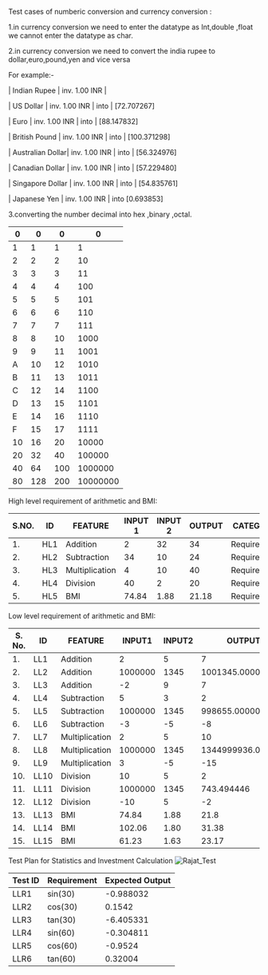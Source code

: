 Test cases of numberic conversion and currency conversion :

1.in currency conversion we need to enter the datatype as Int,double ,float we cannot enter the datatype as char.

2.in currency conversion we need to convert the india rupee to dollar,euro,pound,yen and vice versa

For example:-

| Indian Rupee |               inv. 1.00 INR |

| US Dollar |        inv. 1.00 INR |    into        | [72.707267]

| Euro |             inv. 1.00 INR |    into        | [88.147832]

| British Pound |    inv. 1.00 INR |    into        | [100.371298]

| Australian Dollar|  inv. 1.00 INR |    into       | [56.324976]

| Canadian Dollar |  inv. 1.00 INR |    into       | [57.229480]

| Singapore Dollar |  inv. 1.00 INR |    into       | [54.835761]

| Japanese Yen |  inv. 1.00 INR |    into       [0.693853]


3.converting the number decimal into hex ,binary ,octal.

| 0 | 0 | 0 | 0 |
| --- | --- | --- | --- |
| 1 | 1 | 1 | 1 |
| 2 | 2 | 2 | 10 |
| 3 | 3 | 3 | 11 |
| 4 | 4 | 4 | 100 |
| 5 | 5 | 5 | 101 |
| 6 | 6 | 6 | 110 |
| 7 | 7 | 7 | 111 |
| 8 | 8 | 10 | 1000 |
| 9 | 9 | 11 | 1001 |
| A | 10 | 12 | 1010 |
| B | 11 | 13 | 1011 |
| C | 12 | 14 | 1100 |
| D | 13 | 15 | 1101 |
| E | 14 | 16 | 1110 |
| F | 15 | 17 | 1111 |
| 10 | 16 | 20 | 10000 |
| 20 | 32 | 40 | 100000 |
| 40 | 64 | 100 | 1000000 |
| 80 | 128 | 200 | 10000000 |


High level requirement of arithmetic and BMI:

| S.NO. | ID | FEATURE | INPUT 1 | INPUT 2 | OUTPUT | CATEGORY |
| --- | --- | --- | --- | --- | --- | --- |
| 1. | HL1 | Addition | 2 | 32 | 34 | Requirement |
| 2. | HL2 | Subtraction | 34 | 10 | 24 | Requirement |
| 3. | HL3 | Multiplication | 4 | 10 | 40 | Requirement |
| 4. | HL4 | Division | 40 | 2 | 20 | Requirement |
| 5. | HL5 | BMI | 74.84 | 1.88 | 21.18 | Requirement |

Low level requirement of arithmetic and BMI:

| S. No. | ID | FEATURE | INPUT1 | INPUT2 | OUTPUT | CATEGORY |
| --- | --- | --- | --- | --- | --- | --- |
| 1. | LL1 | Addition | 2 | 5 | 7 | Requirement |
| 2. | LL2 | Addition | 1000000 | 1345 | 1001345.000000 | Boundary |
| 3. | LL3 | Addition | -2 | 9 | 7 | Scenario |
| 4. | LL4 | Subtraction | 5 | 3 | 2 | Requirement |
| 5. | LL5 | Subtraction | 1000000 | 1345 | 998655.000000 | Boundary |
| 6. | LL6 | Subtraction | -3 | -5 | -8 | Scenario |
| 7. | LL7 | Multiplication | 2 | 5 | 10 | Requirement |
| 8. | LL8 | Multiplication | 1000000 | 1345 | 1344999936.000000 | Boundary |
| 9. | LL9 | Multiplication | 3 | -5 | -15 | Scenario |
| 10. | LL10 | Division | 10 | 5 | 2 | Requirement |
| 11. | LL11 | Division | 1000000 | 1345 | 743.494446 | Boundary |
| 12. | LL12 | Division | -10 | 5 | -2 | Scenario |
| 13. | LL13 | BMI | 74.84 | 1.88 | 21.8 | Requirement |
| 14. | LL14 | BMI | 102.06 | 1.80 | 31.38 | Boundary |
| 15. | LL15 | BMI | 61.23 | 1.63 | 23.17 | Scenario |

Test Plan for Statistics and Investment Calculation
![Rajat_Test](https://user-images.githubusercontent.com/78871103/107950436-b53ada80-6fbc-11eb-852e-68885c5876ab.PNG)


| Test ID | Requirement | Expected Output |
| --- | --- | --- |
| LLR1 | sin(30)  | -0.988032 |
| LLR2 | cos(30)| 0.1542  |
| LLR3 | tan(30) | -6.405331 |
| LLR4 | sin(60)  | -0.304811 |
| LLR5 | cos(60)| -0.9524 |
| LLR6 | tan(60) | 0.32004  |




